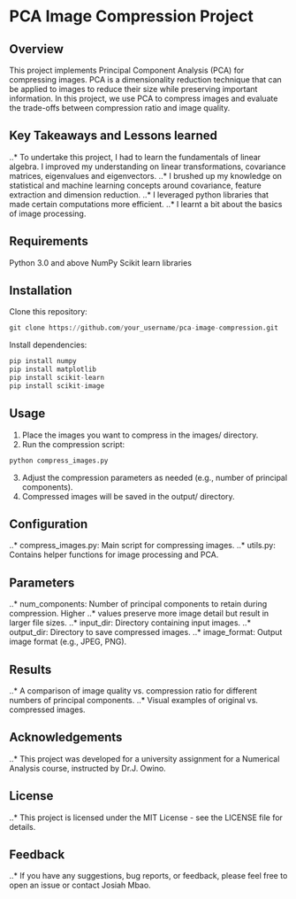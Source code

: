 # PCA Image Compression Project
## Overview

This project implements Principal Component Analysis (PCA) for compressing images. PCA is a dimensionality reduction technique that can be applied to images to reduce their size while preserving important information. In this project, we use PCA to compress images and evaluate the trade-offs between compression ratio and image quality.

## Key Takeaways and Lessons learned
..* To undertake this project, I had to learn the fundamentals of linear algebra. I improved my understanding on linear transformations, covariance matrices, eigenvalues and eigenvectors.
..*  I brushed up my knowledge on statistical and machine learning concepts around covariance, feature extraction and dimension reduction.
..* I leveraged python libraries that made certain computations more efficient.
..* I learnt a bit about the basics of image processing.

## Requirements
Python 3.0 and above
NumPy
Scikit learn libraries

## Installation
Clone this repository:
```python
git clone https://github.com/your_username/pca-image-compression.git
```
Install dependencies:
```python
pip install numpy
pip install matplotlib
pip install scikit-learn
pip install scikit-image
```

## Usage
1. Place the images you want to compress in the images/ directory.
2. Run the compression script:
```python
python compress_images.py
```
3. Adjust the compression parameters as needed (e.g., number of principal components).
4. Compressed images will be saved in the output/ directory.

## Configuration
..* compress_images.py: Main script for compressing images.
..* utils.py: Contains helper functions for image processing and PCA.

## Parameters
..* num_components: Number of principal components to retain during compression. Higher ..* values preserve more image detail but result in larger file sizes.
..* input_dir: Directory containing input images.
..* output_dir: Directory to save compressed images.
..* image_format: Output image format (e.g., JPEG, PNG).

## Results
..* A comparison of image quality vs. compression ratio for different numbers of principal components.
..* Visual examples of original vs. compressed images.

## Acknowledgements
..* This project was developed for a university assignment for a Numerical Analysis course, instructed by Dr.J. Owino.

## License
..* This project is licensed under the MIT License - see the LICENSE file for details.

## Feedback
..* If you have any suggestions, bug reports, or feedback, please feel free to open an issue or contact Josiah Mbao.

